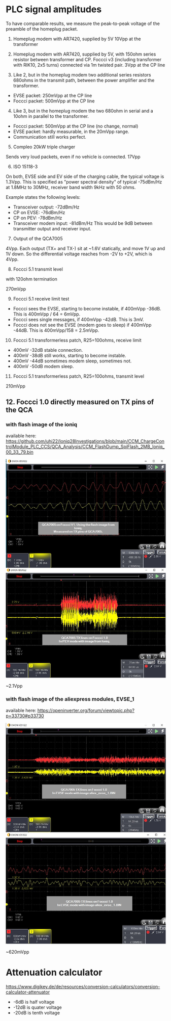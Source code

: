 # PLC signal amplitudes

To have comparable results, we measure the peak-to-peak voltage of the preamble of the homeplug packet.

1. Homeplug modem with AR7420, supplied by 5V
10Vpp at the transformer

2. Homeplug modem with AR7420, supplied by 5V, with 150ohm series resistor between transformer and CP.
Foccci v3 (including transformer with RIK10, 2x5 turns) connected via 1m twisted pair.
3Vpp at the CP line

3. Like 2, but in the homeplug modem two additional series resistors 680ohms in the transmit path, between
the power amplifier and the transformer.

- EVSE packet: 250mVpp at the CP line 
- Foccci packet: 500mVpp at the CP line

4. Like 3, but in the homeplug modem the two 680ohm in serial and a 10ohm in parallel to the transformer.

- Foccci packet: 500mVpp at the CP line (no change, normal)
- EVSE packet: hardly measurable, in the 20mVpp range.
- Communication still works perfect.

5. Compleo 20kW triple charger

Sends very loud packets, even if no vehicle is connected.
17Vpp

6. ISO 15118-3

On both, EVSE side and EV side of the charging cable, the typical voltage is
1.3Vpp.
This is specified as "power spectral density" of typical -75dBm/Hz at 1.8MHz to 30MHz, receiver band width 9kHz with 50 ohms.

Example states the following levels:
- Transceiver output: -72dBm/Hz
- CP on EVSE: -76dBm/Hz
- CP on PEV: -78dBm/Hz
- Transceiver modem input: -81dBm/Hz
This would be 9dB between transmitter output and receiver input.

7. Output of the QCA7005

4Vpp. Each output (TX+ and TX-) sit at ~1.6V statically, and move 1V up and 1V down. So the differential voltage
reaches from -2V to +2V, which is 4Vpp.

8. Foccci 5.1 transmit level

with 120ohm termination

270mVpp

9. Foccci 5.1 receive limit test

- Foccci sees the EVSE, starting to become instable, if 400mVpp -36dB. This is 400mVpp / 64 = 6mVpp.
- Foccci sees single messages, if 400mVpp -42dB. This is 3mV.
- Foccci does not see the EVSE (modem goes to sleep) if 400mVpp -44dB. This is 400mVpp/158 = 2.5mVpp.

10. Foccci 5.1 transformerless patch, R25=100ohms, receive limit

- 400mV -32dB stable connection.
- 400mV -38dB still works, starting to become instable.
- 400mV -44dB sometimes modem sleep, sometimes not.
- 400mV -50dB modem sleep.

11. Foccci 5.1 transformerless patch, R25=100ohms, transmit level

210mVpp

## 12. Foccci 1.0 directly measured on TX pins of the QCA

### with flash image of the ioniq

available here: https://github.com/uhi22/Ioniq28Investigations/blob/main/CCM_ChargeControlModule_PLC_CCS/QCA_Analysis/CCM_FlashDump_SpiFlash_2MB_Ioniq_00_33_79.bin

![image](2025-05-30_QCA_TXpins_ParamsIoniq_zoomed.jpg)
![image](2025-05-30_QCA_TXpins_ParamsIoniq.jpg)

~2.1Vpp

### with flash image of the aliexpress modules, EVSE_1

available here: https://openinverter.org/forum/viewtopic.php?p=33730#p33730

![image](2025-05-30_QCA_TXpins_ParamsAliEVSE1.jpg)
![image](2025-05-30_QCA_TXpins_ParamsAliEVSE1_zoomed.jpg)

~620mVpp

# Attenuation calculator

https://www.digikey.de/de/resources/conversion-calculators/conversion-calculator-attenuator

* -6dB  is half voltage
* -12dB is quater voltage
* -20dB is tenth voltage
